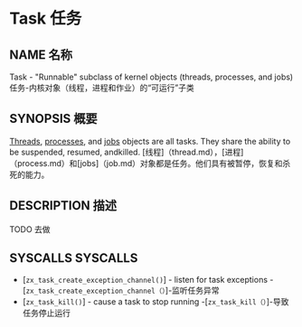  
# Task  任务 

 
## NAME  名称 

Task - "Runnable" subclass of kernel objects (threads, processes, and jobs)  任务-内核对象（线程，进程和作业）的“可运行”子类

 
## SYNOPSIS  概要 

[Threads](thread.md), [processes](process.md), and [jobs](job.md) objects are all tasks. They share the ability to be suspended, resumed, andkilled. [线程]（thread.md），[进程]（process.md）和[jobs]（job.md）对象都是任务。他们具有被暂停，恢复和杀死的能力。

 
## DESCRIPTION  描述 

TODO  去做

 
## SYSCALLS  SYSCALLS 

 
 - [`zx_task_create_exception_channel()`] - listen for task exceptions  -[`zx_task_create_exception_channel（）`]-监听任务异常
 - [`zx_task_kill()`] - cause a task to stop running  -[`zx_task_kill（）`]-导致任务停止运行

